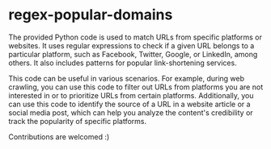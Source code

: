 # regex-popular-domains

The provided Python code is used to match URLs from specific platforms or websites. It uses regular expressions to check if a given URL belongs to a particular platform, such as Facebook, Twitter, Google, or LinkedIn, among others. It also includes patterns for popular link-shortening services.

This code can be useful in various scenarios. For example, during web crawling, you can use this code to filter out URLs from platforms you are not interested in or to prioritize URLs from certain platforms. Additionally, you can use this code to identify the source of a URL in a website article or a social media post, which can help you analyze the content's credibility or track the popularity of specific platforms.

Contributions are welcomed :)
